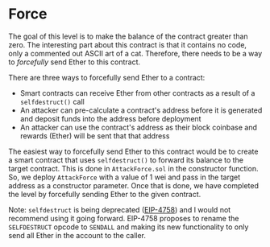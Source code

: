 # Force

The goal of this level is to make the balance of the contract greater than zero. The interesting part about this contract is that it contains no code, only a commented out ASCII art of a cat. Therefore, there needs to be a way to *forcefully* send Ether to this contract.

There are three ways to forcefully send Ether to a contract:
- Smart contracts can receive Ether from other contracts as a result of a `selfdestruct()` call
- An attacker can pre-calculate a contract's address before it is generated and deposit funds into the address before deployment
- An attacker can use the contract's address as their block coinbase and rewards (Ether) will be sent that that address

The easiest way to forcefully send Ether to this contract would be to create a smart contract that uses `selfdestruct()` to forward its balance to the target contract. This is done in `AttackForce.sol` in the constructor function. So, we deploy `AttackForce` with a value of 1 wei and pass in the target address as a constructor parameter. Once that is done, we have completed the level by forcefully sending Ether to the given contract.

Note: `selfdestruct` is being deprecated ([EIP-4758](https://eips.ethereum.org/EIPS/eip-4758)) and I would not recommend using it going forward. EIP-4758 proposes to rename the `SELFDESTRUCT` opcode to `SENDALL` and making its new functionality to only send all Ether in the account to the caller.